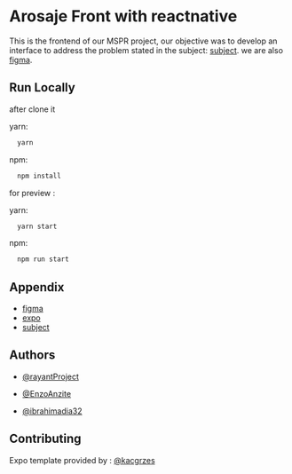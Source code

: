 
# Arosaje Front with reactnative


This is the frontend of our MSPR project, our objective was to develop an interface to address the problem stated in the subject:
[subject](https://www.github.com/sujet).
we are also [figma](https://www.github.com/sujet).
## Run Locally

after clone it

yarn:
```bash
  yarn
```
npm:
```bash
  npm install
```

for preview :

yarn:
```bash
  yarn start
```
npm:
```bash
  npm run start
```



## Appendix

- [figma]()
- [expo]() 
- [subject]()
## Authors

- [@rayantProject](https://www.github.com/rayantProject)

- [@EnzoAnzite](https://www.github.com/EnzoAnzite)

- [@ibrahimadia32](https://www.github.com/ibrahimadia32)









## Contributing

Expo template provided by : [@kacgrzes](https://www.github.com/kacgrzes)


